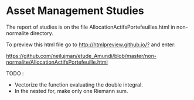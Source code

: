 # Asset Management Studies

The report of studies is on the file
AllocationActifsPortefeuilles.html in non-normalite directory.

To preview this html file go to
<http://htmlpreview.github.io/?>
and enter:

https://github.com/neilujman/etude_Amundi/blob/master/non-normalite/AllocationActifsPortefeuille.html


TODO : 
* Vectorize the function evaluating the double integral.
* In the nested for, make only one Riemann sum.
